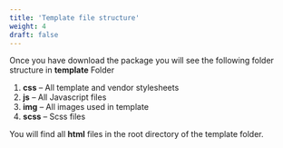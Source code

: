 ```yaml
---
title: 'Template file structure'
weight: 4
draft: false
---
```

Once you have download the package you will see the following folder structure in **template** Folder

1. **css** – All template and vendor stylesheets
2. **js** – All Javascript files
3. **img** – All images used in template
4. **scss** – Scss files

You will find all **html** files in the root directory of the template folder.
